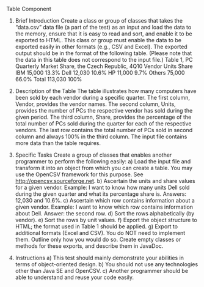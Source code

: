 Table Component

1) Brief Introduction
Create a class or group of classes that takes the “data.csv” data file (a part of the test) as
an input and load the data to the memory, ensure that it is easy to read and sort, and
enable it to be exported to HTML. This class or group must enable the data to be exported
easily in other formats (e.g., CSV and Excel). The exported output should be in the
format of the following table. (Please note that the data in this table does not correspond
to the input file.)
Table 1, PC Quarterly Market Share, the Czech Republic, 4Q10
Vendor Units Share
IBM 15,000 13.3%
Dell 12,030 10.6%
HP 11,000 9.7%
Others 75,000 66.0%
Total 113,030 100%

2) Description of the Table
The table illustrates how many computers have been sold by each vendor during a
specific quarter.
The first column, Vendor, provides the vendor names.
The second column, Units, provides the number of PCs the respective vendor has sold
during the given period.
The third column, Share, provides the percentage of the total number of PCs sold
during the quarter for each of the respective vendors.
The last row contains the total number of PCs sold in second column and always
100% in the third column.
The input file contains more data than the table requires.
3) Specific Tasks
Create a group of classes that enables another programmer to perform the following
easily:
a) Load the input file and transform it into an object from which you can create a table.
You may use the OpenCSV framework for this purpose. See
http://opencsv.sourceforge.net.
b) Ascertain the units and share values for a given vendor. Example: I want to know how
many units Dell sold during the given quarter and what its percentage share is.
Answers: 12,030 and 10.6%.
c) Ascertain which row contains information about a given vendor. Example: I want to
know which row contains information about Dell. Answer: the second row.
d) Sort the rows alphabetically (by vendor).
e) Sort the rows by unit values.
f) Export the object structure to HTML; the format used in Table 1 should be applied.
g) Export to additional formats (Excel and CSV). You do NOT need to implement them.
Outline only how you would do so. Create empty classes or methods for these
exports, and describe them in JavaDoc.

4) Instructions
a) This test should mainly demonstrate your abilities in terms of object-oriented
design.
b) You should not use any technologies other than Java SE and OpenCSV.
c) Another programmer should be able to understand and reuse your code easily.
